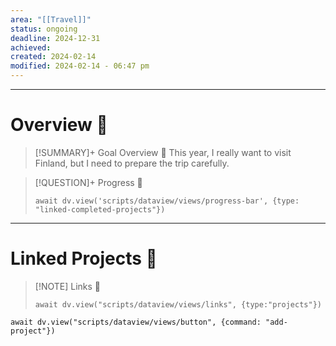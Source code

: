 ```yaml
---
area: "[[Travel]]"
status: ongoing
deadline: 2024-12-31
achieved: 
created: 2024-02-14
modified: 2024-02-14 - 06:47 pm
---
```

---

# Overview 👀

> [!SUMMARY]+ Goal Overview 🙋
> This year, I really want to visit Finland, but I need to prepare the trip carefully.

> [!QUESTION]+ Progress 🚧
> 
> ```dataviewjs
> await dv.view('scripts/dataview/views/progress-bar', {type: "linked-completed-projects"})
> ```

---

# Linked Projects 💼

> [!NOTE] Links 🔗
> 
> ```dataviewjs
> await dv.view("scripts/dataview/views/links", {type:"projects"})
> ```

```dataviewjs
await dv.view("scripts/dataview/views/button", {command: "add-project"})
```